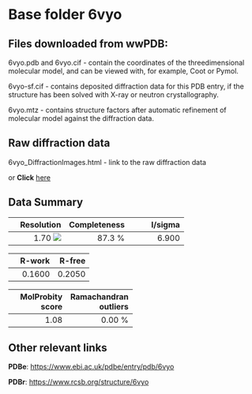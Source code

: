 # Base folder 6vyo

## Files downloaded from wwPDB:

6vyo.pdb and 6vyo.cif - contain the coordinates of the threedimensional molecular model, and can be viewed with, for example, Coot or Pymol.

6vyo-sf.cif - contains deposited diffraction data for this PDB entry, if the structure has been solved with X-ray or neutron crystallography.

6vyo.mtz - contains structure factors after automatic refinement of molecular model against the diffraction data.

## Raw diffraction data

6vyo_DiffractionImages.html - link to the raw diffraction data 

or **Click** [here](https://doi.org/10.18430/m36vyo) 

## Data Summary
|   | Resolution | Completeness| I/sigma |
|---|-------------:|----------------:|--------------:|
|   |1.70 ![](https://github.com/thorn-lab/coronavirus_structural_task_force/blob/master/outreach/ang.svg)|87.3  %|<img width=50/>6.900|

|   | **R-work**| **R-free**   
|---|-------------:|----------------:|           
||0.1600|0.2050|

|   |**MolProbity<br>score**| **Ramachandran<br>outliers** 
|---|-------------:|----------------:|
||1.08|0.00 %|

## Other relevant links 
**PDBe**:  https://www.ebi.ac.uk/pdbe/entry/pdb/6vyo
 
**PDBr**: https://www.rcsb.org/structure/6vyo 

